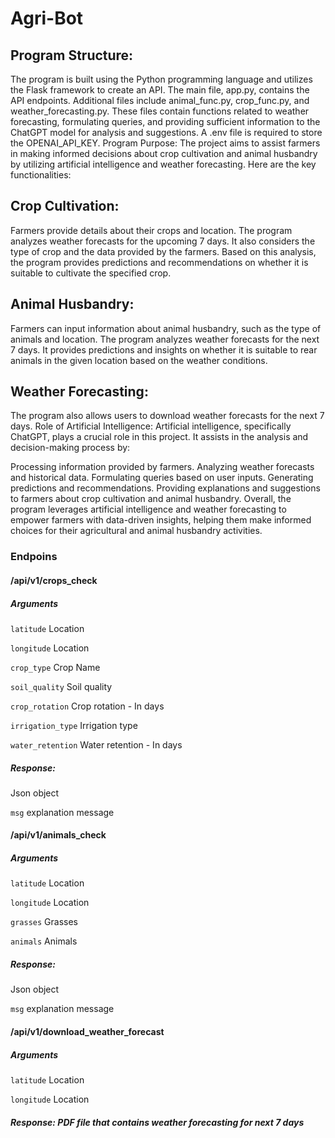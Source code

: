 # Agri-Bot 

## Program Structure:

The program is built using the Python programming language and utilizes the Flask framework to create an API.
The main file, app.py, contains the API endpoints.
Additional files include animal_func.py, crop_func.py, and weather_forecasting.py. These files contain functions related to weather forecasting, formulating queries, and providing sufficient information to the ChatGPT model for analysis and suggestions.
A .env file is required to store the OPENAI_API_KEY.
Program Purpose:
The project aims to assist farmers in making informed decisions about crop cultivation and animal husbandry by utilizing artificial intelligence and weather forecasting. Here are the key functionalities:

## Crop Cultivation:

Farmers provide details about their crops and location.
The program analyzes weather forecasts for the upcoming 7 days.
It also considers the type of crop and the data provided by the farmers.
Based on this analysis, the program provides predictions and recommendations on whether it is suitable to cultivate the specified crop.

## Animal Husbandry:

Farmers can input information about animal husbandry, such as the type of animals and location.
The program analyzes weather forecasts for the next 7 days.
It provides predictions and insights on whether it is suitable to rear animals in the given location based on the weather conditions.

## Weather Forecasting:

The program also allows users to download weather forecasts for the next 7 days.
Role of Artificial Intelligence:
Artificial intelligence, specifically ChatGPT, plays a crucial role in this project. It assists in the analysis and decision-making process by:

Processing information provided by farmers.
Analyzing weather forecasts and historical data.
Formulating queries based on user inputs.
Generating predictions and recommendations.
Providing explanations and suggestions to farmers about crop cultivation and animal husbandry.
Overall, the program leverages artificial intelligence and weather forecasting to empower farmers with data-driven insights, helping them make informed choices for their agricultural and animal husbandry activities.


### Endpoins

#### /api/v1/crops_check
##### Arguments

`latitude` Location

`longitude` Location

`crop_type` Crop Name

`soil_quality` Soil quality

`crop_rotation` Crop rotation - In days

`irrigation_type` Irrigation type

`water_retention` Water retention - In days

##### Response:
Json object

`msg` explanation message


#### /api/v1/animals_check

##### Arguments

`latitude` Location

`longitude` Location

`grasses` Grasses

`animals` Animals

##### Response:

Json object

`msg` explanation message


#### /api/v1/download_weather_forecast

##### Arguments

`latitude` Location

`longitude` Location

##### Response: PDF file that contains weather forecasting for next 7 days

